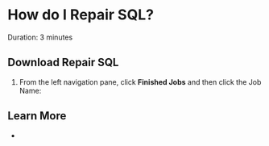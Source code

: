 # How do I Repair SQL?
Duration: 3 minutes

## Download Repair SQL

1. From the left navigation pane, click **Finished Jobs** and then click the Job Name:




## Learn More

* 
